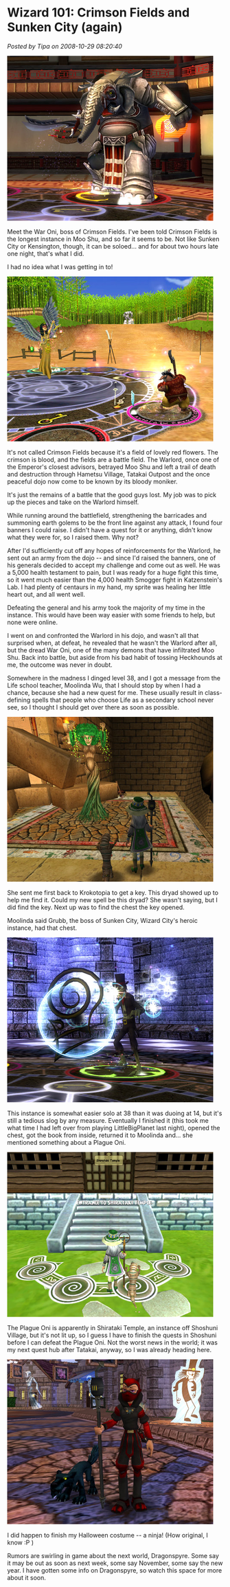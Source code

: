 # Wizard 101: Crimson Fields and Sunken City (again)

*Posted by Tipa on 2008-10-29 08:20:40*

![](../../../uploads/2008/10/wizardgraphicalclient-2008-10-28-01-24-41-16.jpg "wizardgraphicalclient-2008-10-28-01-24-41-16")

Meet the War Oni, boss of Crimson Fields. I've been told Crimson Fields is the longest instance in Moo Shu, and so far it seems to be. Not like Sunken City or Kensington, though, it can be soloed... and for about two hours late one night, that's what I did.

I had no idea what I was getting in to!

![](../../../uploads/2008/10/wizardgraphicalclient-2008-10-28-00-55-52-69.jpg "wizardgraphicalclient-2008-10-28-00-55-52-69")

It's not called Crimson Fields because it's a field of lovely red flowers. The crimson is blood, and the fields are a battle field. The Warlord, once one of the Emperor's closest advisors, betrayed Moo Shu and left a trail of death and destruction through Hametsu Village, Tatakai Outpost and the once peaceful dojo now come to be known by its bloody moniker.

It's just the remains of a battle that the good guys lost. My job was to pick up the pieces and take on the Warlord himself.

While running around the battlefield, strengthening the barricades and summoning earth golems to be the front line against any attack, I found four banners I could raise. I didn't have a quest for it or anything, didn't know what they were for, so I raised them. Why not?

After I'd sufficiently cut off any hopes of reinforcements for the Warlord, he sent out an army from the dojo -- and since I'd raised the banners, one of his generals decided to accept my challenge and come out as well. He was a 5,000 health testament to pain, but I was ready for a huge fight this time, so it went much easier than the 4,000 health Smogger fight in Katzenstein's Lab. I had plenty of centaurs in my hand, my sprite was healing her little heart out, and all went well.

Defeating the general and his army took the majority of my time in the instance. This would have been way easier with some friends to help, but none were online.

I went on and confronted the Warlord in his dojo, and wasn't all that surprised when, at defeat, he revealed that he wasn't the Warlord after all, but the dread War Oni, one of the many demons that have infiltrated Moo Shu. Back into battle, but aside from his bad habit of tossing Heckhounds at me, the outcome was never in doubt.

Somewhere in the madness I dinged level 38, and I got a message from the Life school teacher, Moolinda Wu, that I should stop by when I had a chance, because she had a new quest for me. These usually result in class-defining spells that people who choose Life as a secondary school never see, so I thought I should get over there as soon as possible.

![](../../../uploads/2008/10/wizardgraphicalclient-2008-10-28-07-39-51-44.jpg "wizardgraphicalclient-2008-10-28-07-39-51-44")

She sent me first back to Krokotopia to get a key. This dryad showed up to help me find it. Could my new spell be this dryad? She wasn't saying, but I did find the key. Next up was to find the chest the key opened.

Moolinda said Grubb, the boss of Sunken City, Wizard City's heroic instance, had that chest.

![](../../../uploads/2008/10/wizardgraphicalclient-2008-10-28-23-04-45-64.jpg "wizardgraphicalclient-2008-10-28-23-04-45-64")

This instance is somewhat easier solo at 38 than it was duoing at 14, but it's still a tedious slog by any measure. Eventually I finished it (this took me what time I had left over from playing LittleBigPlanet last night), opened the chest, got the book from inside, returned it to Moolinda and... she mentioned something about a Plague Oni.

![](../../../uploads/2008/10/wizardgraphicalclient-2008-10-28-23-19-26-10.jpg "wizardgraphicalclient-2008-10-28-23-19-26-10")

The Plague Oni is apparently in Shirataki Temple, an instance off Shoshuni Village, but it's not lit up, so I guess I have to finish the quests in Shoshuni before I can defeat the Plague Oni. Not the worst news in the world; it was my next quest hub after Tatakai, anyway, so I was already heading here.

![](../../../uploads/2008/10/wizardgraphicalclient-2008-10-28-07-34-45-74.jpg "wizardgraphicalclient-2008-10-28-07-34-45-74")

I did happen to finish my Halloween costume -- a ninja! (How original, I know :P )

Rumors are swirling in game about the next world, Dragonspyre. Some say it may be out as soon as next week, some say November, some say the new year. I have gotten some info on Dragonspyre, so watch this space for more about it soon.

